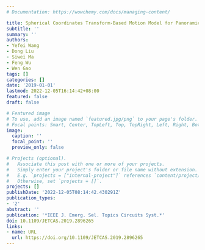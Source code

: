 ```yaml
---
# Documentation: https://wowchemy.com/docs/managing-content/

title: Spherical Coordinates Transform-Based Motion Model for Panoramic Video Coding
subtitle: ''
summary: ''
authors:
- Yefei Wang
- Dong Liu
- Siwei Ma
- Feng Wu
- Wen Gao
tags: []
categories: []
date: '2019-01-01'
lastmod: 2022-12-05T16:14:42+08:00
featured: false
draft: false

# Featured image
# To use, add an image named `featured.jpg/png` to your page's folder.
# Focal points: Smart, Center, TopLeft, Top, TopRight, Left, Right, BottomLeft, Bottom, BottomRight.
image:
  caption: ''
  focal_point: ''
  preview_only: false

# Projects (optional).
#   Associate this post with one or more of your projects.
#   Simply enter your project's folder or file name without extension.
#   E.g. `projects = ["internal-project"]` references `content/project/deep-learning/index.md`.
#   Otherwise, set `projects = []`.
projects: []
publishDate: '2022-12-05T08:14:42.430291Z'
publication_types:
- '2'
abstract: ''
publication: '*IEEE J. Emerg. Sel. Topics Circuits Syst.*'
doi: 10.1109/JETCAS.2019.2896265
links:
- name: URL
  url: https://doi.org/10.1109/JETCAS.2019.2896265
---
```

